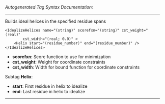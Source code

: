 _Autogenerated Tag Syntax Documentation:_

---
Builds ideal helices in the specified residue spans

```
<IdealizeHelices name="(string)" scorefxn="(string)" cst_weight="(real)"
        cst_width="(real; 0.0)" >
    <Helix start="(residue_number)" end="(residue_number)" />
</IdealizeHelices>
```

-   **scorefxn**: Score function to use for minimization
-   **cst_weight**: Weight for coordinate constraints
-   **cst_width**: Width for bound function for coordinate constraints


Subtag **Helix**:   

-   **start**: First residue in helix to idealize
-   **end**: Last residue in helix to idealize

---
